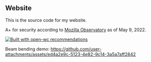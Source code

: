 ## Website

This is the source code for my website.

A+ for security according to [Mozilla Observatory](https://observatory.mozilla.org) as of May 9, 2022.

[![Built with open-wc recommendations](https://img.shields.io/badge/built%20with-open--wc-blue.svg)](https://github.com/open-wc)

Beam bending demo:
https://github.com/user-attachments/assets/ed4a2e9c-5123-4e82-9c14-3a5a7aff2842


